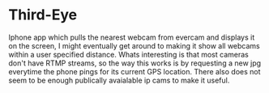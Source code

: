 # Third-Eye
Iphone app which pulls the nearest webcam from evercam and displays it on the screen,
I might eventually get around to making it show all webcams within a user specified distance. 
Whats interesting is that most cameras don't have RTMP streams, so the way this works is by requesting a new jpg everytime the phone pings for its current GPS location. There also does not seem to be enough publically avaialable ip cams to make it useful.

